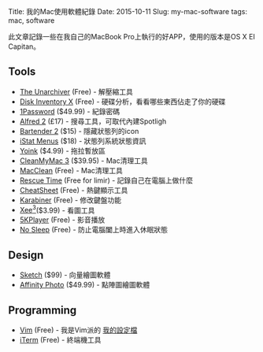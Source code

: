Title: 我的Mac使用軟體紀錄
Date: 2015-10-11
Slug: my-mac-software
tags: mac, software

此文章記錄一些在我自己的MacBook Pro上執行的好APP，使用的版本是OS X EI Capitan。

<!-- PELICAN_END_SUMMARY -->

## Tools

* [The Unarchiver](https://itunes.apple.com/us/app/the-unarchiver/id425424353?mt=12) (Free) - 解壓縮工具
* [Disk Inventory X](http://www.derlien.com) (Free) - 硬碟分析，看看哪些東西佔走了你的硬碟
* [1Password](https://agilebits.com/onepassword) ($49.99) - 紀錄密碼
* [Alfred 2](https://www.alfredapp.com) (£17) - 搜尋工具，可取代內建Spotligh
* [Bartender 2](http://www.macbartender.com) ($15) - 隱藏狀態列的icon
* [iStat Menus](https://bjango.com/mac/istatmenus/) ($18) - 狀態列系統狀態資訊
* [Yoink](http://eternalstorms.at/yoink/Yoink_-_Draggings_a_drag_no_more/Yoink_-_Simplify_drag_and_drop_on_your_Mac.html) ($4.99) - 拖拉暫放區
* [CleanMyMac 3](http://macpaw.com/cleanmymac) ($39.95) - Mac清理工具
* [MacClean](http://www.imobie.com/macclean/) (Free) - Mac清理工具
* [Rescue Time](https://www.rescuetime.com) (Free for limir) - 記錄自己在電腦上做什麼
* [CheatSheet](http://www.mediaatelier.com/CheatSheet/) (Free) - 熱鍵顯示工具
* [Karabiner](https://pqrs.org/osx/karabiner/) (Free) - 修改鍵盤功能
* [Xee<sup>3</sup>](http://xee.c3.cx)($3.99) - 看圖工具
* [5KPlayer](http://www.5kplayer.com) (Free) - 影音播放
* [No Sleep](http://www.macupdate.com/app/mac/37991/nosleep) (Free) - 防止電腦闔上時進入休眠狀態


## Design

* [Sketch](http://www.sketchapp.com) ($99) - 向量繪圖軟體
* [Affinity Photo](https://affinity.serif.com/en-gb/photo/) ($49.99) - 點陣圖繪圖軟體

## Programming

* [Vim](http://www.vim.org) (Free) - 我是Vim派的 [我的設定檔](https://github.com/mics8128/vimrc)
* [iTerm](https://iterm2.com) (Free) - 終端機工具


